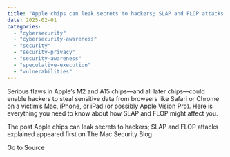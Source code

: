```yaml
---
title: "Apple chips can leak secrets to hackers; SLAP and FLOP attacks explained"
date: 2025-02-01
categories: 
  - "cybersecurity"
  - "cybersecurity-awareness"
  - "security"
  - "security-privacy"
  - "security-awareness"
  - "speculative-execution"
  - "vulnerabilities"
---
```


Serious flaws in Apple’s M2 and A15 chips—and all later chips—could enable hackers to steal sensitive data from browsers like Safari or Chrome on a victim’s Mac, iPhone, or iPad (or possibly Apple Vision Pro). Here is everything you need to know about how SLAP and FLOP might affect you.

The post Apple chips can leak secrets to hackers; SLAP and FLOP attacks explained appeared first on The Mac Security Blog.

Go to Source
